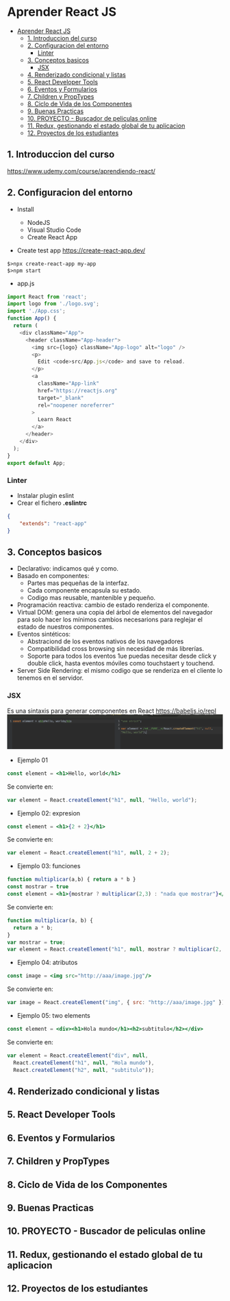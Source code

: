 # Aprender React JS
<!-- TOC START min:1 max:3 link:true asterisk:false update:true -->
- [Aprender React JS](#aprender-react-js)
	- [1. Introduccion del curso](#1-introduccion-del-curso)
	- [2. Configuracion del entorno](#2-configuracion-del-entorno)
		- [Linter](#linter)
	- [3. Conceptos basicos](#3-conceptos-basicos)
		- [JSX](#jsx)
	- [4. Renderizado condicional y listas](#4-renderizado-condicional-y-listas)
	- [5. React Developer Tools](#5-react-developer-tools)
	- [6. Eventos y Formularios](#6-eventos-y-formularios)
	- [7. Children y PropTypes](#7-children-y-proptypes)
	- [8. Ciclo de Vida de los Componentes](#8-ciclo-de-vida-de-los-componentes)
	- [9. Buenas Practicas](#9-buenas-practicas)
	- [10. PROYECTO - Buscador de peliculas online](#10-proyecto---buscador-de-peliculas-online)
	- [11. Redux, gestionando el estado global de tu aplicacion](#11-redux-gestionando-el-estado-global-de-tu-aplicacion)
	- [12. Proyectos de los estudiantes](#12-proyectos-de-los-estudiantes)
<!-- TOC END -->

## 1. Introduccion del curso
https://www.udemy.com/course/aprendiendo-react/

## 2. Configuracion del entorno
* Install
  * NodeJS
  * Visual Studio Code
  * Create React App

* Create test app
https://create-react-app.dev/
```shell
$>npx create-react-app my-app  
$>npm start
```
* app.js
```js
import React from 'react';
import logo from './logo.svg';
import './App.css';
function App() {
  return (
    <div className="App">
      <header className="App-header">
        <img src={logo} className="App-logo" alt="logo" />
        <p>
          Edit <code>src/App.js</code> and save to reload.
        </p>
        <a
          className="App-link"
          href="https://reactjs.org"
          target="_blank"
          rel="noopener noreferrer"
        >
          Learn React
        </a>
      </header>
    </div>
  );
}
export default App;
```
### Linter
* Instalar plugin eslint
* Crear el fichero **.eslintrc**
```json
{
    "extends": "react-app"
}
```

## 3. Conceptos basicos
* Declarativo: indicamos qué y como.
* Basado en componentes:
  * Partes mas pequeñas de la interfaz.
  * Cada componente encapsula su estado.
  * Codigo mas reusable, mantenible y pequeño.
* Programación reactiva: cambio de estado renderiza el componente.
* Virtual DOM: genera una copia del árbol de elementos del navegador para solo hacer los mínimos cambios necesarions para reglejar el estado de nuestros componentes.
* Eventos sintéticos:
  * Abstraciond de los eventos nativos de los navegadores
  * Compatibilidad cross browsing sin necesidad de más librerías.
  * Soporte para todos los eventos 1ue puedas necesitar desde click y double click, hasta eventos móviles como touchstaert y touchend.
* Server Side Rendering: el mismo codigo que se renderiza en el cliente lo tenemos en el servidor.
### JSX
Es una sintaxis para generar componentes en React
https://babeljs.io/repl
![compiler](docs/babel.png)  

* Ejemplo 01
```jsx
const element = <h1>Hello, world</h1>
```
Se convierte en:
```js
var element = React.createElement("h1", null, "Hello, world");
```

* Ejemplo 02: expresion
```jsx
const element = <h1>{2 + 2}</h1>
```
Se convierte en:
```js
var element = React.createElement("h1", null, 2 + 2);
```

* Ejemplo 03: funciones
```jsx
function multiplicar(a,b) { return a * b }
const mostrar = true
const element = <h1>{mostrar ? multiplicar(2,3) : "nada que mostrar"}</h1>
```
Se convierte en:
```js
function multiplicar(a, b) {
  return a * b;
}
var mostrar = true;
var element = React.createElement("h1", null, mostrar ? multiplicar(2, 3) : "nada que mostrar");
```
* Ejemplo 04: atributos
```jsx
const image = <img src="http://aaa/image.jpg"/>
```
Se convierte en:
```js
var image = React.createElement("img", { src: "http://aaa/image.jpg" });
```
* Ejemplo 05: two elements
```jsx
const element = <div><h1>Hola mundo</h1><h2>subtitulo</h2></div>
```
Se convierte en:
```js
var element = React.createElement("div", null,
  React.createElement("h1", null, "Hola mundo"),
  React.createElement("h2", null, "subtitulo"));
```



## 4. Renderizado condicional y listas

## 5. React Developer Tools

## 6. Eventos y Formularios

## 7. Children y PropTypes

## 8. Ciclo de Vida de los Componentes

## 9. Buenas Practicas

## 10. PROYECTO - Buscador de peliculas online

## 11. Redux, gestionando el estado global de tu aplicacion

## 12. Proyectos de los estudiantes
